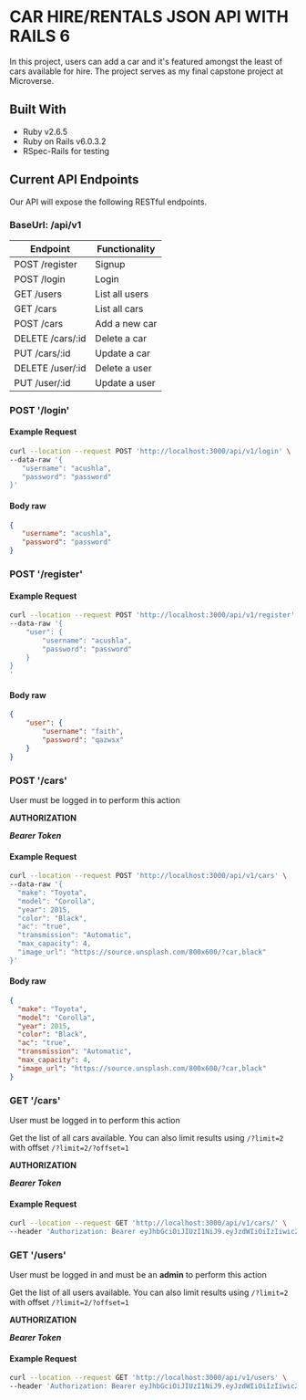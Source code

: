 # CAR HIRE/RENTALS JSON API WITH RAILS 6

In this project, users can add a car and it's featured amongst the least of cars available for hire.
The project serves as my final capstone project at Microverse.

## Built With

- Ruby v2.6.5
- Ruby on Rails v6.0.3.2
- RSpec-Rails for testing


## Current API Endpoints

Our API will expose the following RESTful endpoints.
### BaseUrl: /api/v1

| Endpoint                | Functionality                |
|-------------------------|------------------------------|
| POST /register          | Signup                       |
| POST /login             | Login                        |
| GET /users              | List all users               |
| GET /cars               | List all cars                |
| POST /cars              | Add a new car                |
| DELETE /cars/:id        | Delete a car                 |
| PUT /cars/:id           | Update a car                 |
| DELETE /user/:id        | Delete a user                |
| PUT /user/:id           | Update a user                |

### POST '/login'

#### Example Request
```bash
curl --location --request POST 'http://localhost:3000/api/v1/login' \
--data-raw '{
   "username": "acushla",
   "password": "password"
}'
```

#### Body raw
```json
{
   "username": "acushla",
   "password": "password"
}
```

### POST '/register'

#### Example Request
```bash
curl --location --request POST 'http://localhost:3000/api/v1/register' \
--data-raw '{
    "user": {
        "username": "acushla",
        "password": "password"
    }
}
'
```

#### Body raw
```json
{
    "user": {
        "username": "faith",
        "password": "qazwsx"
    }
}
```

### POST '/cars'

User must be logged in to perform this action

**AUTHORIZATION**

***Bearer Token***

#### Example Request
```bash
curl --location --request POST 'http://localhost:3000/api/v1/cars' \
--data-raw '{
  "make": "Toyota",
  "model": "Corolla",
  "year": 2015,
  "color": "Black",
  "ac": "true",
  "transmission": "Automatic",
  "max_capacity": 4,
  "image_url": "https://source.unsplash.com/800x600/?car,black"
}'
```

#### Body raw
```json
{
  "make": "Toyota",
  "model": "Corolla",
  "year": 2015,
  "color": "Black",
  "ac": "true",
  "transmission": "Automatic",
  "max_capacity": 4,
  "image_url": "https://source.unsplash.com/800x600/?car,black"
}
```

### GET '/cars'
User must be logged in to perform this action

Get the list of all cars available. 
You can also limit results using `/?limit=2` with offset `/?limit=2/?offset=1`


**AUTHORIZATION**

***Bearer Token***

#### Example Request
```bash
curl --location --request GET 'http://localhost:3000/api/v1/cars/' \ 
--header 'Authorization: Bearer eyJhbGciOiJIUzI1NiJ9.eyJzdWIiOiIzIiwic2NwIjoidXNlciIsImF1ZCI6bnVsbCwiaWF0IjoxNjA4NDMyNzk2LCJleHAiOjE2MDg1MTkxOTYsImp0aSI6IjA5ZGRmMmZjLWY5M2YtNDVlZS04MDJjLTA1MDlkMTBkOWQzYyJ9.xxxxxxxxxxxxxxx'
```

### GET '/users'
User must be logged in and must be an **admin** to perform this action

Get the list of all users available. 
You can also limit results using `/?limit=2` with offset `/?limit=2/?offset=1`


**AUTHORIZATION**

***Bearer Token***

#### Example Request
```bash
curl --location --request GET 'http://localhost:3000/api/v1/users' \
--header 'Authorization: Bearer eyJhbGciOiJIUzI1NiJ9.eyJzdWIiOiIzIiwic2NwIjoidXNlciIsImF1ZCI6bnVsbCwiaWF0IjoxNjA4NDMyNzk2LCJleHAiOjE2MDg1MTkxOTYsImp0aSI6IjA5ZGRmMmZjLWY5M2YtNDVlZS04MDJjLTA1MDlkMTBkOWQzYyJ9.xxxxxxxxxxxxxxx'
```

